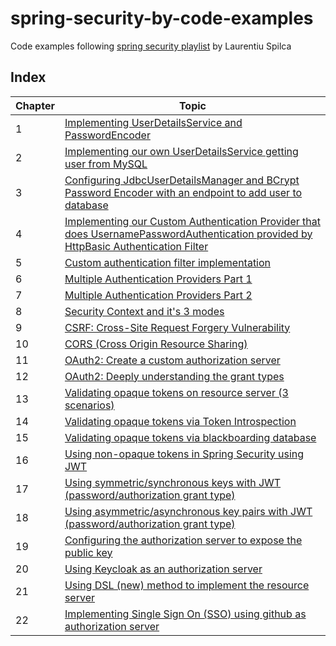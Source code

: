 # spring-security-by-code-examples

Code examples following [spring security playlist](https://www.youtube.com/playlist?list=PLEocw3gLFc8XRaRBZkhBEZ_R3tmvfkWZz) by Laurentiu Spilca


## Index

Chapter | Topic
-------|-------
1 | [Implementing UserDetailsService and PasswordEncoder](chapter_1/README.md)
2 | [Implementing our own UserDetailsService getting user from MySQL](chapter_2/README.md)
3 | [Configuring JdbcUserDetailsManager and BCrypt Password Encoder with an endpoint to add user to database](chapter_3/README.md)
4 | [Implementing our Custom Authentication Provider that does UsernamePasswordAuthentication provided by HttpBasic Authentication Filter](chapter_4/README.md)
5 | [Custom authentication filter implementation](chapter_5/README.md)
6 | [Multiple Authentication Providers Part 1](chapter_6/README.md)
7 | [Multiple Authentication Providers Part 2](chapter_7/README.md)
8 | [Security Context and it's 3 modes](chapter_8/README.md)
9 | [CSRF: Cross-Site Request Forgery Vulnerability](chapter_9/README.md)
10 | [CORS (Cross Origin Resource Sharing)](chapter_10/README.md)
11 | [OAuth2: Create a custom authorization server](chapter_11/README.md)
12 | [OAuth2: Deeply understanding the grant types](chapter_12/README.md)
13 | [Validating opaque tokens on resource server (3 scenarios)](chapter_13/README.md)
14 | [Validating opaque tokens via Token Introspection](chapter_14/README.md)
15 | [Validating opaque tokens via blackboarding database](chapter_15/README.md)
16 | [Using non-opaque tokens in Spring Security using JWT](chapter_16/README.md)
17 | [Using symmetric/synchronous keys with JWT (password/authorization grant type)](chapter_17/README.md)
18 | [Using asymmetric/asynchronous key pairs with JWT (password/authorization grant type)](chapter_18/README.md)
19 | [Configuring the authorization server to expose the public key](chapter_19/README.md)
20 | [Using Keycloak as an authorization server](chapter_20/README.md)
21 | [Using DSL (new) method to implement the resource server](chapter_21/README.md)
22 | [Implementing Single Sign On (SSO) using github as authorization server](chapter_22/README.md)


